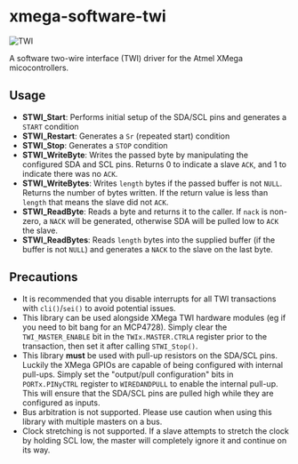 xmega-software-twi
==================

![TWI](https://cloud.githubusercontent.com/assets/4998806/19326633/507ac0da-9099-11e6-9e6f-ea7c7d47e81d.png)

A software two-wire interface (TWI) driver for the Atmel XMega micocontrollers. 

Usage
-----

- **STWI_Start**: Performs initial setup of the SDA/SCL pins and generates a `START` condition
- **STWI_Restart**: Generates a `Sr` (repeated start) condition
- **STWI_Stop**: Generates a `STOP` condition
- **STWI_WriteByte**: Writes the passed byte by manipulating the configured SDA and SCL pins. Returns 0 to indicate a slave `ACK`, and 1 to indicate there was no `ACK`.
- **STWI_WriteBytes**: Writes `length` bytes if the passed buffer is not `NULL`. Returns the number of bytes written. If the return value is less than `length` that means the slave did not `ACK`.
- **STWI_ReadByte**: Reads a byte and returns it to the caller. If `nack` is non-zero, a `NACK` will be generated, otherwise SDA will be pulled low to `ACK` the slave.
- **STWI_ReadBytes**: Reads `length` bytes into the supplied buffer (if the buffer is not `NULL`) and generates a `NACK` to the slave on the last byte.

Precautions
-----------

- It is recommended that you disable interrupts for all TWI transactions with `cli()`/`sei()` to avoid potential issues.
- This library can be used alongside XMega TWI hardware modules (eg if you need to bit bang for an MCP4728). Simply clear the `TWI_MASTER_ENABLE` bit in the `TWIx.MASTER.CTRLA` register prior to the transaction, then set it after calling `STWI_Stop()`.
- This library **must** be used with pull-up resistors on the SDA/SCL pins. Luckily the XMega GPIOs are capable of being configured with internal pull-ups. Simply set the "output/pull configuration" bits in `PORTx.PINyCTRL` register to `WIREDANDPULL` to enable the internal pull-up. This will ensure that the SDA/SCL pins are pulled high while they are configured as inputs.
- Bus arbitration is not supported. Please use caution when using this library with multiple masters on a bus.
- Clock stretching is not supported. If a slave attempts to stretch the clock by holding SCL low, the master will completely ignore it and continue on its way.
